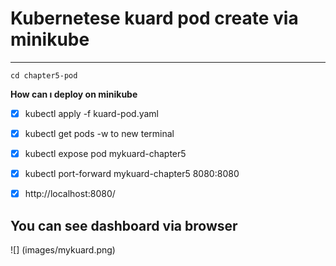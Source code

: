 # Kubernetese kuard pod create via minikube

------------------------------------------------------------------------
```
cd chapter5-pod
```

**How can ı deploy on minikube**
- [x] kubectl apply -f kuard-pod.yaml

- [x] kubectl get pods -w to new terminal

- [x] kubectl expose pod mykuard-chapter5

- [x] kubectl port-forward mykuard-chapter5 8080:8080

- [x] http://localhost:8080/

## You can see dashboard via browser

![] (images/mykuard.png)